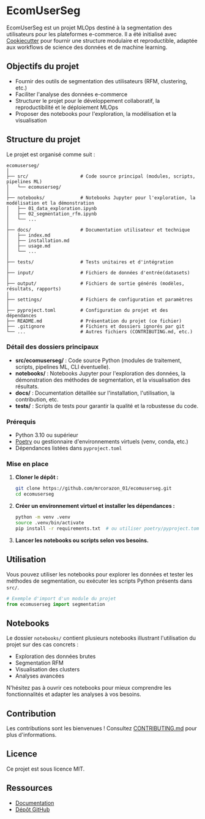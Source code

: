 # EcomUserSeg

EcomUserSeg est un projet MLOps destiné à la segmentation des utilisateurs pour les plateformes e-commerce. Il a été initialisé avec [Cookiecutter](https://cookiecutter.readthedocs.io/) pour fournir une structure modulaire et reproductible, adaptée aux workflows de science des données et de machine learning.

## Objectifs du projet

- Fournir des outils de segmentation des utilisateurs (RFM, clustering, etc.)
- Faciliter l'analyse des données e-commerce
- Structurer le projet pour le développement collaboratif, la reproductibilité et le déploiement MLOps
- Proposer des notebooks pour l'exploration, la modélisation et la visualisation

## Structure du projet

Le projet est organisé comme suit :

```
ecomuserseg/
│
├── src/                   # Code source principal (modules, scripts, pipelines ML)
│   └── ecomuserseg/       
│
├── notebooks/             # Notebooks Jupyter pour l'exploration, la modélisation et la démonstration
│   ├── 01_data_exploration.ipynb
│   ├── 02_segmentation_rfm.ipynb
│   └── ...                
│
├── docs/                  # Documentation utilisateur et technique
│   ├── index.md
│   ├── installation.md
│   ├── usage.md
│   └── ...
│
├── tests/                 # Tests unitaires et d'intégration
│
├── input/                 # Fichiers de données d'entrée(datasets)
│
├── output/                # Fichiers de sortie générés (modèles, résultats, rapports)
│
├── settings/              # Fichiers de configuration et paramètres
│
├── pyproject.toml         # Configuration du projet et des dépendances
├── README.md              # Présentation du projet (ce fichier)
├── .gitignore             # Fichiers et dossiers ignorés par git
└── ...                    # Autres fichiers (CONTRIBUTING.md, etc.)
```

### Détail des dossiers principaux

- **src/ecomuserseg/** : Code source Python (modules de traitement, scripts, pipelines ML, CLI éventuelle).
- **notebooks/** : Notebooks Jupyter pour l'exploration des données, la démonstration des méthodes de segmentation, et la visualisation des résultats.
- **docs/** : Documentation détaillée sur l'installation, l'utilisation, la contribution, etc.
- **tests/** : Scripts de tests pour garantir la qualité et la robustesse du code.

### Prérequis

- Python 3.10 ou supérieur
- [Poetry](https://python-poetry.org/) ou gestionnaire d'environnements virtuels (venv, conda, etc.)
- Dépendances listées dans `pyproject.toml`

### Mise en place

1. **Cloner le dépôt :**
   ```sh
   git clone https://github.com/mrcorazon_01/ecomuserseg.git
   cd ecomuserseg
   ```

2. **Créer un environnement virtuel et installer les dépendances :**
   ```sh
   python -m venv .venv
   source .venv/bin/activate
   pip install -r requirements.txt  # ou utiliser poetry/pyproject.toml
   ```

3. **Lancer les notebooks ou scripts selon vos besoins.**

## Utilisation

Vous pouvez utiliser les notebooks pour explorer les données et tester les méthodes de segmentation, ou exécuter les scripts Python présents dans `src/`.

```python
# Exemple d'import d'un module du projet
from ecomuserseg import segmentation
```

## Notebooks

Le dossier `notebooks/` contient plusieurs notebooks illustrant l'utilisation du projet sur des cas concrets :
- Exploration des données brutes
- Segmentation RFM
- Visualisation des clusters
- Analyses avancées

N'hésitez pas à ouvrir ces notebooks pour mieux comprendre les fonctionnalités et adapter les analyses à vos besoins.

## Contribution

Les contributions sont les bienvenues ! Consultez [CONTRIBUTING.md](CONTRIBUTING.md) pour plus d'informations.

## Licence

Ce projet est sous licence MIT.

## Ressources

- [Documentation](docs/index.md)
- [Dépôt GitHub](https://github.com/mrcorazon_01/ecomuserseg)
